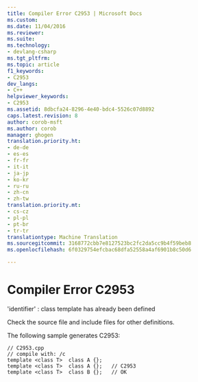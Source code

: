 ```yaml
---
title: Compiler Error C2953 | Microsoft Docs
ms.custom: 
ms.date: 11/04/2016
ms.reviewer: 
ms.suite: 
ms.technology:
- devlang-csharp
ms.tgt_pltfrm: 
ms.topic: article
f1_keywords:
- C2953
dev_langs:
- C++
helpviewer_keywords:
- C2953
ms.assetid: 8dbcfa24-8296-4e40-bdc4-5526c07d8892
caps.latest.revision: 8
author: corob-msft
ms.author: corob
manager: ghogen
translation.priority.ht:
- de-de
- es-es
- fr-fr
- it-it
- ja-jp
- ko-kr
- ru-ru
- zh-cn
- zh-tw
translation.priority.mt:
- cs-cz
- pl-pl
- pt-br
- tr-tr
translationtype: Machine Translation
ms.sourcegitcommit: 3168772cbb7e8127523bc2fc2da5cc9b4f59beb8
ms.openlocfilehash: 6f0329754efcbac68dfa52558a4af6901b8c50d6

---
```

# <a name="compiler-error-c2953"></a>Compiler Error C2953
'identifier' : class template has already been defined  
  
 Check the source file and include files for other definitions.  
  
 The following sample generates C2953:  
  
```  
// C2953.cpp  
// compile with: /c  
template <class T>  class A {};  
template <class T>  class A {};   // C2953  
template <class T>  class B {};   // OK  
```


<!--HONumber=Jan17_HO4-->


